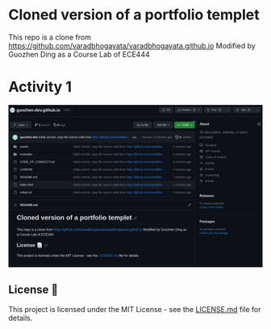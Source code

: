 # Cloned version of a portfolio templet
This repo is a clone from https://github.com/varadbhogayata/varadbhogayata.github.io
Modified by Guozhen Ding as a Course Lab of ECE444

# Activity 1
![Screenshot for activity 1](/not_shipping/screenshots/ECE444_L2_act1.png)

## License 📄
This project is licensed under the MIT License - see the [LICENSE.md](./LICENSE) file for details.

